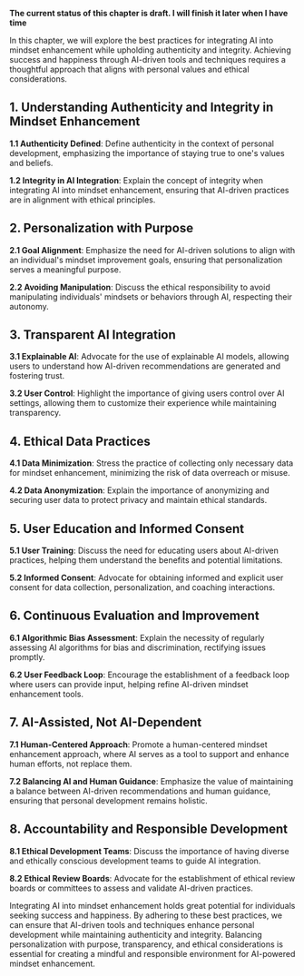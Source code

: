 **The current status of this chapter is draft. I will finish it later when I have time**

In this chapter, we will explore the best practices for integrating AI into mindset enhancement while upholding authenticity and integrity. Achieving success and happiness through AI-driven tools and techniques requires a thoughtful approach that aligns with personal values and ethical considerations.

**1. Understanding Authenticity and Integrity in Mindset Enhancement**
----------------------------------------------------------------------

**1.1 Authenticity Defined**: Define authenticity in the context of personal development, emphasizing the importance of staying true to one's values and beliefs.

**1.2 Integrity in AI Integration**: Explain the concept of integrity when integrating AI into mindset enhancement, ensuring that AI-driven practices are in alignment with ethical principles.

**2. Personalization with Purpose**
-----------------------------------

**2.1 Goal Alignment**: Emphasize the need for AI-driven solutions to align with an individual's mindset improvement goals, ensuring that personalization serves a meaningful purpose.

**2.2 Avoiding Manipulation**: Discuss the ethical responsibility to avoid manipulating individuals' mindsets or behaviors through AI, respecting their autonomy.

**3. Transparent AI Integration**
---------------------------------

**3.1 Explainable AI**: Advocate for the use of explainable AI models, allowing users to understand how AI-driven recommendations are generated and fostering trust.

**3.2 User Control**: Highlight the importance of giving users control over AI settings, allowing them to customize their experience while maintaining transparency.

**4. Ethical Data Practices**
-----------------------------

**4.1 Data Minimization**: Stress the practice of collecting only necessary data for mindset enhancement, minimizing the risk of data overreach or misuse.

**4.2 Data Anonymization**: Explain the importance of anonymizing and securing user data to protect privacy and maintain ethical standards.

**5. User Education and Informed Consent**
------------------------------------------

**5.1 User Training**: Discuss the need for educating users about AI-driven practices, helping them understand the benefits and potential limitations.

**5.2 Informed Consent**: Advocate for obtaining informed and explicit user consent for data collection, personalization, and coaching interactions.

**6. Continuous Evaluation and Improvement**
--------------------------------------------

**6.1 Algorithmic Bias Assessment**: Explain the necessity of regularly assessing AI algorithms for bias and discrimination, rectifying issues promptly.

**6.2 User Feedback Loop**: Encourage the establishment of a feedback loop where users can provide input, helping refine AI-driven mindset enhancement tools.

**7. AI-Assisted, Not AI-Dependent**
------------------------------------

**7.1 Human-Centered Approach**: Promote a human-centered mindset enhancement approach, where AI serves as a tool to support and enhance human efforts, not replace them.

**7.2 Balancing AI and Human Guidance**: Emphasize the value of maintaining a balance between AI-driven recommendations and human guidance, ensuring that personal development remains holistic.

**8. Accountability and Responsible Development**
-------------------------------------------------

**8.1 Ethical Development Teams**: Discuss the importance of having diverse and ethically conscious development teams to guide AI integration.

**8.2 Ethical Review Boards**: Advocate for the establishment of ethical review boards or committees to assess and validate AI-driven practices.

Integrating AI into mindset enhancement holds great potential for individuals seeking success and happiness. By adhering to these best practices, we can ensure that AI-driven tools and techniques enhance personal development while maintaining authenticity and integrity. Balancing personalization with purpose, transparency, and ethical considerations is essential for creating a mindful and responsible environment for AI-powered mindset enhancement.
